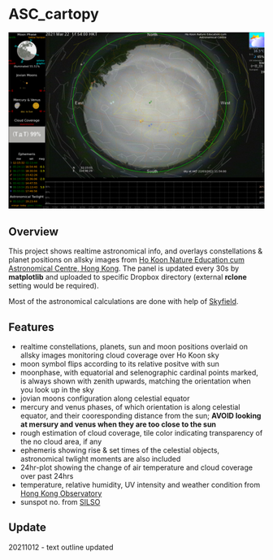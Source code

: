 # ASC_cartopy
![Screenshot](Hokoon_ASIM.png?raw=true "Screenshot")

## **Overview**
This project shows realtime astronomical info, and overlays constellations & planet positions on allsky images from [Ho Koon Nature Education cum Astronomical Centre, Hong Kong](http://www.hokoon.edu.hk). The panel is updated every 30s by **matplotlib** and uploaded to specific Dropbox directory (external **rclone** setting would be required). 

Most of the astronomical calculations are done with help of [Skyfield](http://rhodesmill.org/skyfield/).

## **Features**
- realtime constellations, planets, sun and moon positions overlaid on allsky images monitoring cloud coverage over Ho Koon sky
- moon symbol flips according to its relative positve with sun
- moonphase, with equatorial and selenographic cardinal points marked, is always shown with zenith upwards, matching the orientation when you look up in the sky
- jovian moons configuration along celestial equator
- mercury and venus phases, of which orientation is along celestial equator, and their cooresponding distance from the sun; **AVOID looking at mersury and venus when they are too close to the sun**
- rough estimation of cloud coverage, tile color indicating transparency of the no cloud area, if any
- ephemeris showing rise & set times of the celestial objects, astronomical twlight moments are also included
- 24hr-plot showing the change of air temperature and cloud coverage over past 24hrs
- temperature, relative humidity, UV intensity and weather condition from [Hong Kong Observatory](https://www.hko.gov.hk/en/index.html)
- sunspot no. from [SILSO](https://wwwbis.sidc.be/silso/home)

## **Update**
20211012 - text outline updated


